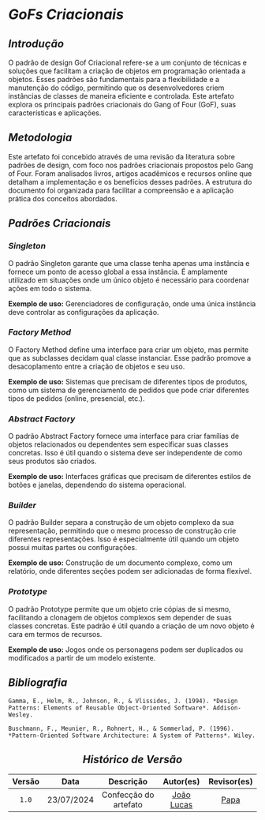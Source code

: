 # <a>*GoFs Criacionais*</a>

## <a>*Introdução*</a>

O padrão de design Gof Criacional refere-se a um conjunto de técnicas e soluções que facilitam a criação de objetos em programação orientada a objetos. Esses padrões são fundamentais para a flexibilidade e a manutenção do código, permitindo que os desenvolvedores criem instâncias de classes de maneira eficiente e controlada. Este artefato explora os principais padrões criacionais do Gang of Four (GoF), suas características e aplicações.

## <a>*Metodologia*</a>

Este artefato foi concebido através de uma revisão da literatura sobre padrões de design, com foco nos padrões criacionais propostos pelo Gang of Four. Foram analisados livros, artigos acadêmicos e recursos online que detalham a implementação e os benefícios desses padrões. A estrutura do documento foi organizada para facilitar a compreensão e a aplicação prática dos conceitos abordados.

## <a>*Padrões Criacionais*<a>

### <a>*Singleton*</a>

O padrão Singleton garante que uma classe tenha apenas uma instância e fornece um ponto de acesso global a essa instância. É amplamente utilizado em situações onde um único objeto é necessário para coordenar ações em todo o sistema.

**Exemplo de uso:** Gerenciadores de configuração, onde uma única instância deve controlar as configurações da aplicação.

### <a>*Factory Method*</a>

O Factory Method define uma interface para criar um objeto, mas permite que as subclasses decidam qual classe instanciar. Esse padrão promove a desacoplamento entre a criação de objetos e seu uso.

**Exemplo de uso:** Sistemas que precisam de diferentes tipos de produtos, como um sistema de gerenciamento de pedidos que pode criar diferentes tipos de pedidos (online, presencial, etc.).

### <a>*Abstract Factory*</a>

O padrão Abstract Factory fornece uma interface para criar famílias de objetos relacionados ou dependentes sem especificar suas classes concretas. Isso é útil quando o sistema deve ser independente de como seus produtos são criados.

**Exemplo de uso:** Interfaces gráficas que precisam de diferentes estilos de botões e janelas, dependendo do sistema operacional.

### <a>*Builder*</a>

O padrão Builder separa a construção de um objeto complexo da sua representação, permitindo que o mesmo processo de construção crie diferentes representações. Isso é especialmente útil quando um objeto possui muitas partes ou configurações.

**Exemplo de uso:** Construção de um documento complexo, como um relatório, onde diferentes seções podem ser adicionadas de forma flexível.

### <a>*Prototype*</a>

O padrão Prototype permite que um objeto crie cópias de si mesmo, facilitando a clonagem de objetos complexos sem depender de suas classes concretas. Este padrão é útil quando a criação de um novo objeto é cara em termos de recursos.

**Exemplo de uso:** Jogos onde os personagens podem ser duplicados ou modificados a partir de um modelo existente.

## <a>*Bibliografia*</a>

    Gamma, E., Helm, R., Johnson, R., & Vlissides, J. (1994). *Design Patterns: Elements of Reusable Object-Oriented Software*. Addison-Wesley.

    Buschmann, F., Meunier, R., Rohnert, H., & Sommerlad, P. (1996). *Pattern-Oriented Software Architecture: A System of Patterns*. Wiley.

<Center>

## <a>*Histórico de Versão*</a>

| Versão |    Data    |       Descrição       |                    Autor(es)                     |           Revisor(es)           |
| :----: | :--------: | :-------------------: | :----------------------------------------------: | :-----------------------------: |
| `1.0`  | 23/07/2024 | Confecção do artefato | [João Lucas](https://github.com/VasconcelosJoao) | [Papa](../../Subgrupos/Papa.md) |